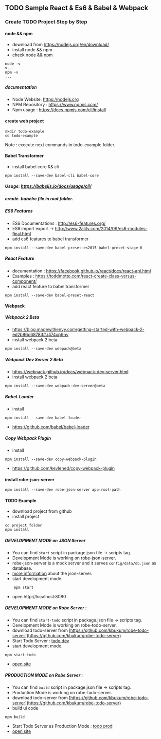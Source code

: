 ## TODO Sample React & Es6 & Babel & Webpack

### Create TODO Project Step by Step 

#### node && npm

* download from https://nodejs.org/en/download/
* install node && npm
* check node  && npm
```ssh
node -v
v...
npm -v
...
```

##### documentation
* Node Website: https://nodejs.org
* NPM Repository : https://www.npmjs.com/
* Npm usage : https://docs.npmjs.com/cli/install

#### create web project

```ssh
mkdir todo-example
cd todo-example
```

Note : execute next commands in todo-example folder.

#### Babel Transformer
* install babel core && cli
```ssh
npm install --save-dev babel-cli babel-core
```
##### Usage: https://babeljs.io/docs/usage/cli/
##### create .babelrc file in root folder.
##### ES6 Features
* ES6 Documentations : http://es6-features.org/
* ES6 import export -> http://www.2ality.com/2014/09/es6-modules-final.html
* add es6 features to babel transformer
```ssh
npm install --save-dev babel-preset-es2015 babel-preset-stage-0
```

##### React Feature
* documentation : https://facebook.github.io/react/docs/react-api.html
* Examples : https://toddmotto.com/react-create-class-versus-component/
* add react feature to babel transformer
```ssh
npm install --save-dev babel-preset-react
```

#### Webpack

##### Webpack 2 Beta
* https://blog.madewithenvy.com/getting-started-with-webpack-2-ed2b86c68783#.j474cp9nv
* install webpack 2 beta
```ssh
npm install --save-dev webpack@beta
```

##### Webpack Dev Server 2 Beta
* https://webpack.github.io/docs/webpack-dev-server.html
* install webpack 2 beta
```ssh
npm install --save-dev webpack-dev-server@beta
```

##### Babel-Loader 
* install 
```ssh
npm install --save-dev babel-loader
```
* https://github.com/babel/babel-loader

##### Copy Webpack Plugin 
* install 
```ssh
npm install --save-dev copy-webpack-plugin
```
* https://github.com/kevlened/copy-webpack-plugin


#### install robe-json-server
```ssh
npm install --save-dev robe-json-server app-root-path
```


#### TODO Example
* download project from github
* install project
```ssh
cd project folder
npm install
```

##### DEVELOPMENT MODE on JSON Server 
* You can find `start` script in package.json file -> scripts tag.
* Development Mode is working on robe-json-server.
* robe-json-server is a mock server and it serves `config/data/db.json` as database.
* [more information](https://github.com/typicode/json-server) about the json-server.
* start development mode.
```ssh
    npm start
```
* open http://localhost:8080
    
    
##### DEVELOPMENT MODE on Robe Server : 
* You can find `start-todo` script in package.json file -> scripts tag.
* Development Mode is working on robe-todo-server.
* download todo-server from [https://github.com/kbukum/robe-todo-server](https://github.com/kbukum/robe-todo-server)
* Start Todo Server : [todo dev](https://github.com/kbukum/robe-todo-server#start_dev)
* start development mode.
```ssh
npm start-todo
```
* [open site](http://localhost:8081/todo/ui/)
     
##### PRODUCTION MODE on Robe Server : 
* You can find `build` script in package.json file -> scripts tag.
* Production Mode is working on robe-todo-server.
* download todo-server from [https://github.com/kbukum/robe-todo-server](https://github.com/kbukum/robe-todo-server)
* build ui code
```ssh
npm build
```
* Start Todo Server as Production Mode : [todo prod](https://github.com/kbukum/robe-todo-server#start_prod)
* [open site](http://localhost:8181/todo/ui/)